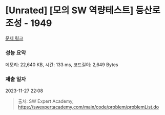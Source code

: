 # [Unrated] [모의 SW 역량테스트] 등산로 조성 - 1949 

[문제 링크](https://swexpertacademy.com/main/code/problem/problemDetail.do?contestProbId=AV5PoOKKAPIDFAUq) 

### 성능 요약

메모리: 22,640 KB, 시간: 133 ms, 코드길이: 2,649 Bytes

### 제출 일자

2023-11-27 22:08



> 출처: SW Expert Academy, https://swexpertacademy.com/main/code/problem/problemList.do